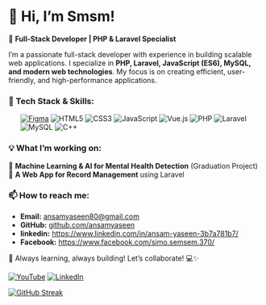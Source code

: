 <!DOCTYPE html>
<html>

<head>
  <meta charset="utf-8">
  <meta name="viewport" content="width=device-width, initial-scale=1.0">

  <link rel="stylesheet" href="https://stackedit.io/style.css" />
</head>

<body class="stackedit">
  <div class="stackedit__html"><h1 id="👋-hi-im-smsm">👋 Hi, I’m Smsm!</h1>
<p>🚀 <strong>Full-Stack Developer | PHP &amp; Laravel Specialist</strong></p>
<p>I’m a passionate full-stack developer with experience in building scalable web applications. I specialize in <strong>PHP, Laravel, JavaScript (ES6), MySQL, and modern web technologies</strong>. My focus is on creating efficient, user-friendly, and high-performance applications.</p>
<h3 id="🔧-tech-stack--skills">🔧 Tech Stack &amp; Skills:</h3>
<ul>
<a href="https://www.figma.com/files/team/1373008107619653846/recents-and-sharing?fuid=1181619933157045328"><img src="https://img.shields.io/badge/Figma-%23F24E1E.svg?style=for-the-badge&logo=figma&logoColor=white" alt="Figma" /></a>
  <img src="https://img.shields.io/badge/HTML5-%23E34F26.svg?style=for-the-badge&logo=html5&logoColor=white" alt="HTML5" />
<img src="https://img.shields.io/badge/CSS3-%231572B6.svg?style=for-the-badge&logo=css3&logoColor=white" alt="CSS3" />
<img src="https://img.shields.io/badge/JavaScript-%23F7DF1E.svg?style=for-the-badge&logo=javascript&logoColor=black" alt="JavaScript" />
<img src="https://img.shields.io/badge/Vue.js-%2342b983.svg?style=for-the-badge&logo=vue.js&logoColor=white" alt="Vue.js" />
<img src="https://img.shields.io/badge/PHP-%23777BB4.svg?style=for-the-badge&logo=php&logoColor=white" alt="PHP" />
<img src="https://img.shields.io/badge/Laravel-%23FF2D20.svg?style=for-the-badge&logo=laravel&logoColor=white" alt="Laravel" />
<img src="https://img.shields.io/badge/MySQL-%2300758F.svg?style=for-the-badge&logo=mysql&logoColor=white" alt="MySQL" />
<img src="https://img.shields.io/badge/C++-%2300599C.svg?style=for-the-badge&logo=c%2B%2B&logoColor=white" alt="C++" />

</ul>
<h3 id="💡-what-i’m-working-on">💡 What I’m working on:</h3>
<p>🔹 <strong>Machine Learning &amp; AI for Mental Health Detection</strong> (Graduation Project)<br>
🔹 <strong>A Web App for Record Management</strong> using Laravel</p>
    
<h3 id="📫-how-to-reach-me">📫 How to reach me:</h3>
<ul>
<li><strong>Email:</strong> <a href="mailto:ansamyaseen80@gmail.com">ansamyaseen80@gmail.com</a></li>
<li><strong>GitHub:</strong> <a href="https://github.com/ansamyaseen">github.com/ansamyaseen</a></li>
<li><strong>linkedin:</strong> <a href="https://www.linkedin.com/in/ansam-yaseen-3b7a781b7/">https://www.linkedin.com/in/ansam-yaseen-3b7a781b7/</a></li>
<li><strong>Facebook:</strong> <a href="https://www.facebook.com/simo.semsem.370/">https://www.facebook.com/simo.semsem.370/</a></li>
</ul>
<p>🚀 Always learning, always building! Let’s collaborate! 💻✨</p>
<a href="https://www.youtube.com/@CodingwithAnsam"><img src="https://img.shields.io/badge/YouTube-%23FF0000.svg?style=for-the-badge&logo=YouTube&logoColor=white" alt="YouTube" /></a> 
<a href="https://www.linkedin.com/in/ansam-yaseen-3b7a781b7/"><img src="https://img.shields.io/badge/LinkedIn-%230077B5.svg?style=for-the-badge&logo=linkedin&logoColor=white" alt="LinkedIn" /></a>
</div>

  <a href="https://git.io/streak-stats"><img src="https://streak-stats.demolab.com?user=ansamyaseen&theme=vue&border_radius=5.9&mode=weekly" alt="GitHub Streak" /></a>


</body>

</html>

